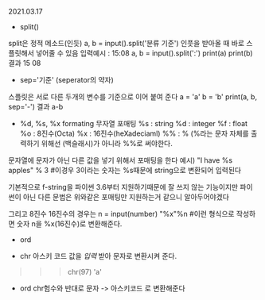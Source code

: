 
2021.03.17
- split()

split은 정적 메소드(인듯)
a, b = input().split('분류 기준')
인풋을 받아올 때 바로 스플릿해서 넣어줄 수 있음
입력예시 : 15:08
a, b = input().split(':')
print(a)
print(b)
결과
15
08

- sep='기준' (seperator의 약자)

스플릿은 서로 다른 두개의 변수를 기준으로 이어 붙여 준다
a = 'a'
b = 'b'
print(a, b, sep='-')
결과
a-b


 - %d, %s, %x formating 무자열 포매팅
 %s : string
 %d : integer
 %f : float
 %o : 8진수(Octa)
 %x : 16진수(heXadeciaml)
 %% : % (%라는 문자 자체를 출력하기 위해선 \(백슬래시)가 아니라 %%로 써야한다.
 
 문자열에 문자가 아닌 다른 값을 넣기 위해서 포매팅을 한다
 예시)
 "I have %s apples" % 3 #이경우 3이라는 숫자는 %s때문에 string으로 변환되어 입력된다
 
 기본적으로 f-string을 파이썬 3.6부터 지원하기때문에 잘 쓰지 않는 기능이지만
 파이썬이 아닌 다른 문법은 위와같은 포매팅만 지원하는거 같으니 알아두어야겠다
 
 그리고 8진수 16진수의 경우는
 n = input(number)
 "%x"%n #이런 형식으로 작성하면 숫자 n을 %x(16진수)로 변환해준다.

- ord

- chr
아스키 코드 값을 *입력* 받아 문자로 변환시켜 준다.
>>> chr(97)
>>> 'a'

- ord
chr험수와 반대로 문자 -> 아스키코드 로 변환해준다
